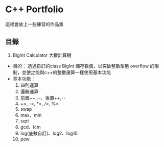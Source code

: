 # C++ Portfolio

這裡會放上一些練習的作品集

## 目錄
1.  BigInt Calculator 大數計算機
   *   目的：
透過自訂的class BigInt 儲存數值，以突破整數型態 overflow 的限制，並使之能與c++的整數運算一樣使用基本功能
   *  基本功能：
      1.  四則運算
      2.  邏輯運算
      3.  前置++,--、後置++,--
      4.  +=, -=, *=, /=, %=
      5.  swap
      6.  max、min
      7.  sqrt
      8.  gcd、lcm
      9.  log(底數自訂)、log2、log10
      10. pow
